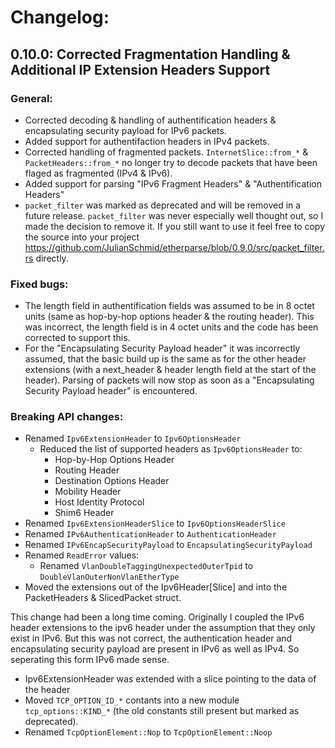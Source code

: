 # Changelog:

## 0.10.0: Corrected Fragmentation Handling & Additional IP Extension Headers Support

### General:

* Corrected decoding & handling of authentification headers & encapsulating security payload for IPv6 packets.
* Added support for authentifaction headers in IPv4 packets.
* Corrected handling of fragmented packets. `InternetSlice::from_*` & `PacketHeaders::from_*` no longer try to decode packets that have been flaged as fragmented (IPv4 & IPv6).
* Added support for parsing "IPv6 Fragment Headers" & "Authentification Headers"
* `packet_filter` was marked as deprecated and will be removed in a future release. `packet_filter` was never especially well thought out, so I made the decision to remove it. If you still want to use it feel free to copy the source into your project https://github.com/JulianSchmid/etherparse/blob/0.9.0/src/packet_filter.rs directly.

### Fixed bugs:

* The length field in authentification fields was assumed to be in 8 octet units (same as hop-by-hop options header & the routing header). This was incorrect, the length field is in 4 octet units and the code has been corrected to support this.
* For the "Encapsulating Security Payload header" it was incorrectly assumed, that the basic build up is the same as for the other header extensions (with a next_header & header length field at the start of the header). Parsing of packets will now stop as soon as a "Encapsulating Security Payload header" is encountered.

### Breaking API changes:

* Renamed `Ipv6ExtensionHeader` to `Ipv6OptionsHeader`
    * Reduced the list of supported headers as `Ipv6OptionsHeader` to:
        * Hop-by-Hop Options Header
        * Routing Header
        * Destination Options Header
        * Mobility Header
        * Host Identity Protocol
        * Shim6 Header
* Renamed `Ipv6ExtensionHeaderSlice` to `Ipv6OptionsHeaderSlice`
* Renamed `IPv6AuthenticationHeader` to `AuthenticationHeader`
* Renamed `IPv6EncapSecurityPayload` to `EncapsulatingSecurityPayload`
* Renamed `ReadError` values:
  * Renamed `VlanDoubleTaggingUnexpectedOuterTpid` to `DoubleVlanOuterNonVlanEtherType`
* Moved the extensions out of the Ipv6Header[Slice] and into the PacketHeaders & SlicedPacket struct.

This change had been a long time coming. Originally I coupled the IPv6 header extensions to the ipv6 header under the assumption that they only exist in IPv6. But this was not correct, the authentication header and encapsulating security payload are present in IPv6 as well as IPv4. So seperating this form IPv6 made sense.

* Ipv6ExtensionHeader was extended with a slice pointing to the data of the header
* Moved `TCP_OPTION_ID_*` contants into a new module `tcp_options::KIND_*` (the old constants still present but marked as deprecated).
* Renamed `TcpOptionElement::Nop` to `TcpOptionElement::Noop`
